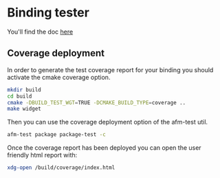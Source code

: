 # Binding tester

You'll find the doc [here](http://docs.automotivelinux.org/docs/en/master/apis_services/reference/afb-test/0_Installation.html)

## Coverage deployment

In order to generate the test coverage report for your binding you should activate the cmake coverage option.

```sh
mkdir build
cd build
cmake -DBUILD_TEST_WGT=TRUE -DCMAKE_BUILD_TYPE=coverage ..
make widget
```

Then you can use the coverage deployment option of the afm-test util.
```sh
afm-test package package-test -c
```

Once the coverage report has been deployed you can open the user friendly html report with:

```sh
xdg-open /build/coverage/index.html
```
